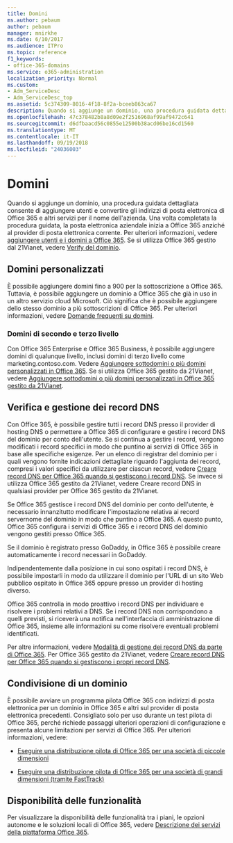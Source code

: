 ```yaml
---
title: Domini
ms.author: pebaum
author: pebaum
manager: mnirkhe
ms.date: 6/10/2017
ms.audience: ITPro
ms.topic: reference
f1_keywords:
- office-365-domains
ms.service: o365-administration
localization_priority: Normal
ms.custom:
- Adm_ServiceDesc
- Adm_ServiceDesc_top
ms.assetid: 5c374309-8016-4f18-8f2a-bceeb863ca67
description: Quando si aggiunge un dominio, una procedura guidata dettagliata consente di aggiungere utenti e convertire gli indirizzi di posta elettronica di Office 365 e altri servizi per il nome dell'azienda. Una volta completata la procedura guidata, la posta elettronica aziendale inizia a Office 365 anziché al provider di posta elettronica corrente. Per ulteriori informazioni, vedere aggiungere utenti e i domini a Office 365. Se si utilizza Office 365 gestito dal 21Vianet, vedere Verify del dominio.
ms.openlocfilehash: 47c378482b8a8d09e2f2516968af99af9472c641
ms.sourcegitcommit: d6dfbaacd56c0855e12500b38acd06be16cd1560
ms.translationtype: MT
ms.contentlocale: it-IT
ms.lasthandoff: 09/19/2018
ms.locfileid: "24036003"
---
```

# <a name="domains"></a>Domini

Quando si aggiunge un dominio, una procedura guidata dettagliata consente di aggiungere utenti e convertire gli indirizzi di posta elettronica di Office 365 e altri servizi per il nome dell'azienda. Una volta completata la procedura guidata, la posta elettronica aziendale inizia a Office 365 anziché al provider di posta elettronica corrente. Per ulteriori informazioni, vedere [aggiungere utenti e i domini a Office 365](https://support.office.com/article/6383f56d-3d09-4dcb-9b41-b5f5a5efd611). Se si utilizza Office 365 gestito dal 21Vianet, vedere [Verify del dominio](http://go.microsoft.com/fwlink/?LinkID=733344&amp;clcid=0x409).
  
## <a name="custom-domains"></a>Domini personalizzati
<a name="BKMK_CustomDomains"> </a>

È possibile aggiungere domini fino a 900 per la sottoscrizione a Office 365. Tuttavia, è possibile aggiungere un dominio a Office 365 che già in uso in un altro servizio cloud Microsoft. Ciò significa che è possibile aggiungere dello stesso dominio a più sottoscrizioni di Office 365. Per ulteriori informazioni, vedere [Domande frequenti su domini](https://support.office.com/en-us/article/Domains-FAQ-1272bad0-4bd4-4796-8005-67d6fb3afc5a).
  
### <a name="second-and-third-level-domains"></a>Domini di secondo e terzo livello
<a name="BKMK_SecondAndThirdLevelDomains"> </a>

Con Office 365 Enterprise e Office 365 Business, è possibile aggiungere domini di qualunque livello, inclusi domini di terzo livello come marketing.contoso.com. Vedere [Aggiungere sottodomini o più domini personalizzati in Office 365](http://go.microsoft.com/fwlink/?LinkID=733345&amp;clcid=0x409). Se si utilizza Office 365 gestito da 21Vianet, vedere [Aggiungere sottodomini o più domini personalizzati in Office 365 gestito da 21Vianet](http://go.microsoft.com/fwlink/?LinkID=733346&amp;clcid=0x409).
  
## <a name="domain-verification-and-managing-dns-records"></a>Verifica e gestione dei record DNS
<a name="BKMK_ManagingDNSRecords"> </a>

Con Office 365, è possibile gestire tutti i record DNS presso il provider di hosting DNS o permettere a Office 365 di configurare e gestire i record DNS del dominio per conto dell'utente. Se si continua a gestire i record, vengono modificati i record specifici in modo che puntino ai servizi di Office 365 in base alle specifiche esigenze. Per un elenco di registrar del dominio per i quali vengono fornite indicazioni dettagliate riguardo l'aggiunta dei record, compresi i valori specifici da utilizzare per ciascun record, vedere [Creare record DNS per Office 365 quando si gestiscono i record DNS](https://go.microsoft.com/fwlink/p/?LinkID=270173). Se invece si utilizza Office 365 gestito da 21Vianet, vedere Creare record DNS in qualsiasi provider per Office 365 gestito da 21Vianet. 
  
Se Office 365 gestisce i record DNS del dominio per conto dell'utente, è necessario innanzitutto modificare l'impostazione relativa ai record servernome del dominio in modo che puntino a Office 365. A questo punto, Office 365 configura i servizi di Office 365 e i record DNS del dominio vengono gestiti presso Office 365.
  
Se il dominio è registrato presso GoDaddy, in Office 365 è possibile creare automaticamente i record necessari in GoDaddy. 
  
Indipendentemente dalla posizione in cui sono ospitati i record DNS, è possibile impostarli in modo da utilizzare il dominio per l'URL di un sito Web pubblico ospitato in Office 365 oppure presso un provider di hosting diverso. 
  
Office 365 controlla in modo proattivo i record DNS per individuare e risolvere i problemi relativi a DNS. Se i record DNS non corrispondono a quelli previsti, si riceverà una notifica nell'interfaccia di amministrazione di Office 365, insieme alle informazioni su come risolvere eventuali problemi identificati.
  
Per altre informazioni, vedere [Modalità di gestione dei record DNS da parte di Office 365](https://go.microsoft.com/fwlink/p/?LinkID=270144). Per Office 365 gestito da 21Vianet, vedere [Creare record DNS per Office 365 quando si gestiscono i propri record DNS](http://go.microsoft.com/fwlink/?LinkID=817326&amp;clcid=0x409).
  
## <a name="sharing-a-domain"></a>Condivisione di un dominio
<a name="BKMK_ManagingDNSRecords"> </a>

È possibile avviare un programma pilota Office 365 con indirizzi di posta elettronica per un dominio in Office 365 e altri sul provider di posta elettronica precedenti. Consigliato solo per uso durante un test pilota di Office 365, perché richiede passaggi ulteriori operazioni di configurazione e presenta alcune limitazioni per servizi di Office 365. Per ulteriori informazioni, vedere:
  
- [Eseguire una distribuzione pilota di Office 365 per una società di piccole dimensioni](https://support.office.com/article/39cee536-6a03-40cf-b9c1-f301bb6001d7)
    
- [Eseguire una distribuzione pilota di Office 365 per una società di grandi dimensioni (tramite FastTrack)](https://fasttrack.office.com/onboard)
    
## <a name="feature-availability"></a>Disponibilità delle funzionalità
<a name="BKMK_ManagingDNSRecords"> </a>

Per visualizzare la disponibilità delle funzionalità tra i piani, le opzioni autonome e le soluzioni locali di Office 365, vedere [Descrizione dei servizi della piattaforma Office 365](https://technet.microsoft.com/en-us/library/office-365-platform-service-description.aspx).
  

